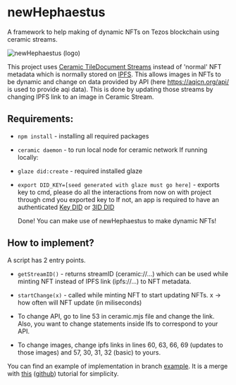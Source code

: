 # newHephaestus
A framework to help making of dynamic NFTs on Tezos blockchain using ceramic streams.

![newHephaestus (logo)](https://user-images.githubusercontent.com/93882929/171053446-b97a2a13-3ad8-4caa-bf0a-9defdd78ab54.png)
 
 This project uses [Ceramic TileDocument Streams](https://developers.ceramic.network/reference/stream-programs/tile-document/) instead of 'normal' NFT metadata which is normally stored on [IPFS](https://nft.storage/). This allows images in NFTs to be dynamic and change on data provided by API (here https://aqicn.org/api/ is used to provide aqi data). This is done by updating those streams by changing IPFS link to an image in Ceramic Stream.
 
 ## Requirements:
 
- `npm install` - installing all required packages
- `ceramic daemon` - to run local node for ceramic network
  If running locally:
- `glaze did:create` - required installed glaze
- `export DID_KEY=[seed generated with glaze must go here]` - exports key to cmd, please do all the interactions from now on with project through cmd you exported key to
  If not, an app is required to have an authenticated [Key DID](https://developers.ceramic.network/reference/accounts/key-did/) or [3ID DID](https://developers.ceramic.network/reference/accounts/3id-did/)
  
  Done! You can make use of newHephaestus to make dynamic NFTs!
  
 ## How to implement?
 A script has 2 entry points.
 
 - `getStreamID()` - returns streamID (ceramic://...) which can be used while minting NFT instead of IPFS link (ipfs://...) to NFT metadata. 
 - `startChange(x)` - called while minting NFT to start updating NFTs. x -> how often will NFT update (in miliseconds)
 
 - To change API, go to line 53 in ceramic.mjs file and change the link. Also, you want to change statements inside Ifs to correspond to your API.
 - To change images, change ipfs links in lines 60, 63, 66, 69 (updates to those images) and 57, 30, 31, 32 (basic) to yours.
 
 
 You can find an example of implementation in branch [example](https://github.com/Kirillr-Sibirski/newHephaestus/tree/example). It is a merge with [this](https://learn.figment.io/tutorials/mint-nfts-on-tezos#next-steps) ([github](https://github.com/PriyanshuDangi/Tutorial_Mint_NFTs)) tutorial for simplicity.
